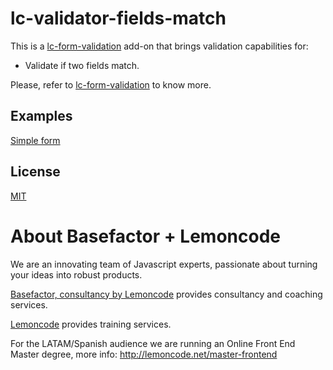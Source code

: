 # lc-validator-fields-match

This is a [lc-form-validation](https://github.com/Lemoncode/lcFormValidation) add-on that brings validation capabilities for:

- Validate if two fields match.

Please, refer to [lc-form-validation](https://github.com/Lemoncode/lcFormValidation) to know more.

## Examples

[Simple form](https://codesandbox.io/s/rmmnk45rqm)

## License

[MIT](./LICENSE)

# About Basefactor + Lemoncode

We are an innovating team of Javascript experts, passionate about turning your ideas into robust products.

[Basefactor, consultancy by Lemoncode](http://www.basefactor.com) provides consultancy and coaching services.

[Lemoncode](http://lemoncode.net/services/en/#en-home) provides training services.

For the LATAM/Spanish audience we are running an Online Front End Master degree, more info: http://lemoncode.net/master-frontend
